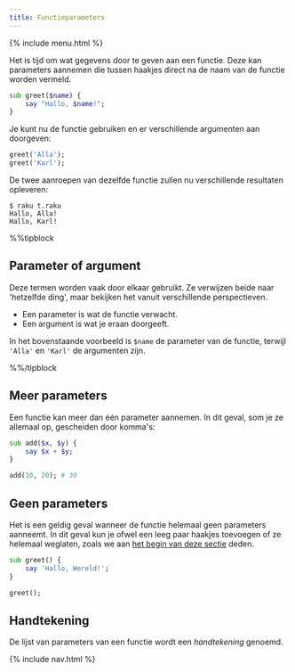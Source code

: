```yaml
---
title: Functieparameters
---
```


{% include menu.html %}

Het is tijd om wat gegevens door te geven aan een functie. Deze kan parameters aannemen die tussen haakjes direct na de naam van de functie worden vermeld.

```raku
sub greet($name) {
    say "Hallo, $name!";
}
```

Je kunt nu de functie gebruiken en er verschillende argumenten aan doorgeven:

```raku
greet('Alla');
greet('Karl');
```

De twee aanroepen van dezelfde functie zullen nu verschillende resultaten opleveren:

```console
$ raku t.raku
Hallo, Alla!
Hallo, Karl!
```

%%tipblock

## Parameter of argument

Deze termen worden vaak door elkaar gebruikt. Ze verwijzen beide naar 'hetzelfde ding', maar bekijken het vanuit verschillende perspectieven.

* Een parameter is wat de functie verwacht.
* Een argument is wat je eraan doorgeeft.

In het bovenstaande voorbeeld is `$name` de parameter van de functie, terwijl `'Alla'` en `'Karl'` de argumenten zijn.

%%/tipblock

## Meer parameters

Een functie kan meer dan één parameter aannemen. In dit geval, som je ze allemaal op, gescheiden door komma's:

```raku
sub add($x, $y) {
    say $x + $y;
}

add(10, 20); # 30
```

## Geen parameters

Het is een geldig geval wanneer de functie helemaal geen parameters aanneemt. In dit geval kun je ofwel een leeg paar haakjes toevoegen of ze helemaal weglaten, zoals we aan [het begin van deze sectie](../) deden.

```raku
sub greet() {
    say 'Hallo, Wereld!';
}

greet();
```

## Handtekening

De lijst van parameters van een functie wordt een _handtekening_ genoemd.

{% include nav.html %}